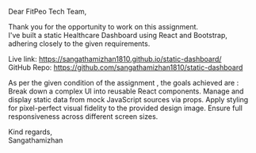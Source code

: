 Dear FitPeo Tech Team,

Thank you for the opportunity to work on this assignment.  
I've built a static Healthcare Dashboard using React and Bootstrap, adhering closely to the given requirements.

 Live link: https://sangathamizhan1810.github.io/static-dashboard/  
 GitHub Repo: https://github.com/sangathamizhan1810/static-dashboard  

As per the given condition of the assignment , the goals achieved are :
Break down a complex UI into reusable React components.
Manage and display static data from mock JavaScript sources via props.
Apply styling for pixel-perfect visual fidelity to the provided design image.
Ensure full responsiveness across different screen sizes.


Kind regards,  
Sangathamizhan 
